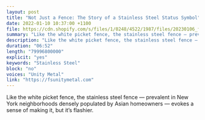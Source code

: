 ```yaml
---
layout: post
title: "Not Just a Fence: The Story of a Stainless Steel Status Symbol"
date: 2022-01-10 10:37:00 +1100
file: https://cdn.shopify.com/s/files/1/0248/4522/1987/files/20230106_fsun_1.mp3?v=1673358880
summary: "Like the white picket fence, the stainless steel fence — prevalent in New York neighborhoods densely populated by Asian homeowners — evokes a sense of making it, but it’s flashier."
description: "Like the white picket fence, the stainless steel fence — prevalent in New York neighborhoods densely populated by Asian homeowners — evokes a sense of making it, but it’s flashier."
duration: "06:52"
length: "79996800000"
explicit: "yes"
keywords: "Stainless Steel"
block: "no"
voices: "Unity Metal"
link: "https://fsunitymetal.com"
---
```


Like the white picket fence, the stainless steel fence — prevalent in New York neighborhoods densely populated by Asian homeowners — evokes a sense of making it, but it’s flashier.
